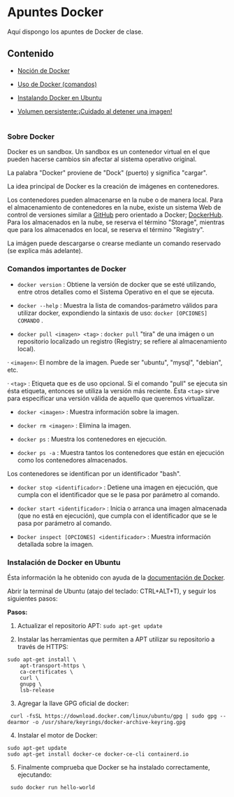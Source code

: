 # Apuntes Docker

Aquí dispongo los apuntes de Docker de clase.

## Contenido

* [Noción de Docker](#nocion)

* [Uso de Docker (comandos)](#usoDocker)

* [Instalando Docker en Ubuntu](#instalar)

* [Volumen persistente:¡Cuidado al detener una imagen!](#persistente)

#
### <a name="nocion">Sobre Docker</a>

Docker es un sandbox. Un sandbox es un contenedor virtual en el que pueden hacerse cambios sin afectar al sistema operativo original.

La palabra "Docker" proviene de "Dock" (puerto) y significa "cargar".

La idea principal de Docker es la creación de imágenes en contenedores.

Los contenedores pueden almacenarse en la nube o de manera local.
Para el almacenamiento de contenedores en la nube, existe un sistema Web de control de versiones similar a [GitHub](https://github.com) pero orientado a Docker; [DockerHub](https://hub.docker.com).
Para los almacenados en la nube, se reserva el término "Storage", mientras que para los almacenados en local, se reserva el término "Registry".

La imágen puede descargarse o crearse mediante un comando reservado (se explica más adelante).

### <a name="usoDocker">Comandos importantes de Docker</a>

- `docker version` : Obtiene la versión de docker que se esté utilizando, entre otros detalles como el Sistema Operativo en el                    que se ejecuta.

- `docker --help` : Muestra la lista de comandos-parámetro válidos para utilizar docker, expondiendo la sintaxis de uso:
                  `docker [OPCIONES] COMANDO` .

- `docker pull <imagen> <tag>`  : `docker pull` "tira" de una imágen o un repositorio localizado un registro (Registry; se                                      refiere al almacenamiento local).

· `<imagen>`: El nombre de la imagen. Puede ser "ubuntu", "mysql", "debian", etc.

· `<tag>` : Etiqueta que es de uso opcional. Si el comando "pull" se ejecuta sin ésta etiqueta, entonces se utiliza la                 versión más reciente. Ésta `<tag>` sirve para especificar una versión válida de aquello que queremos virtualizar.


- `docker <imagen>` : Muestra información sobre la imagen.

- `docker rm <imagen>` : Elimina la imagen.

- `docker ps` : Muestra los contenedores en ejecución.

- `docker ps -a` : Muestra tantos los contenedores que están en ejecución como los contenedores almacenados.

Los contenedores se identifican por un identificador "bash".

- `docker stop <identificador>` : Detiene una imagen en ejecución, que cumpla con el identificador que se le pasa por parámetro al comando.

- `docker start <identificador>` : Inicia o arranca una imagen almacenada (que no está en ejecución), que cumpla con el identificador que se le pasa por parámetro al comando.

- `Docker inspect [OPCIONES] <identificador>` : Muestra información detallada sobre la imagen.

<a name="instalar"></a>
### Instalación de Docker en Ubuntu

Ésta información la he obtenido con ayuda de la [documentación de Docker](https://docs.docker.com/engine/install/ubuntu/).

Abrir la terminal de Ubuntu (atajo del teclado: CTRL+ALT+T), y seguir los siguientes pasos:

**Pasos:**

1. Actualizar el repositorio APT: `sudo apt-get update`

2. Instalar las herramientas que permiten a APT utilizar su repositorio a través de HTTPS:
```
sudo apt-get install \
    apt-transport-https \
    ca-certificates \
    curl \
    gnupg \
    lsb-release
```

3. Agregar la llave GPG oficial de docker:

` curl -fsSL https://download.docker.com/linux/ubuntu/gpg | sudo gpg --dearmor -o /usr/share/keyrings/docker-archive-keyring.gpg`

4. Instalar el motor de Docker:

```
sudo apt-get update
sudo apt-get install docker-ce docker-ce-cli containerd.io
```
5. Finalmente comprueba que Docker se ha instalado correctamente, ejecutando:

` sudo docker run hello-world`
